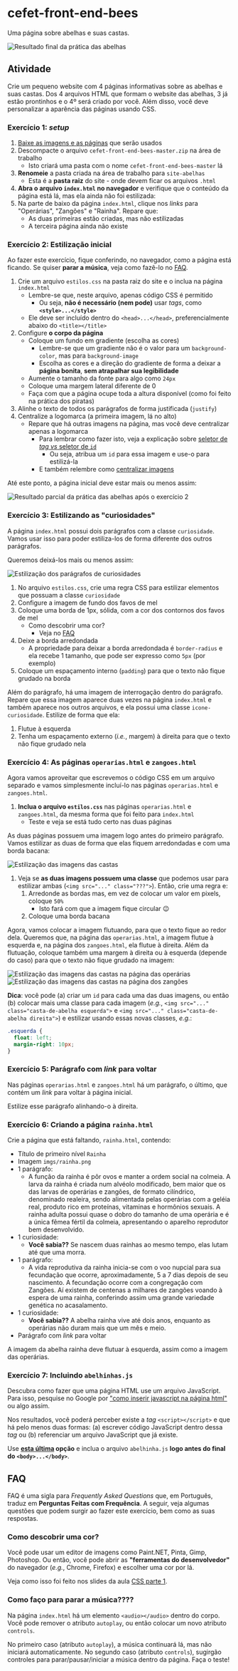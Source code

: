 # cefet-front-end-bees

Uma página sobre abelhas e suas castas.

![Resultado final da prática das abelhas](https://raw.githubusercontent.com/fegemo/cefet-front-end/master/images/pratica-abelhas.png)

## Atividade

Crie um pequeno website com 4 páginas informativas sobre as abelhas e suas
castas. Dos 4 arquivos HTML que formam o website das abelhas, 3 já estão
prontinhos e o 4º será criado por você. Além disso, você deve personalizar a
aparência das páginas usando CSS.

### Exercício 1: _setup_

1. [Baixe as imagens e as páginas][seminal-code] que serão usados
1. Descompacte o arquivo `cefet-front-end-bees-master.zip` na área de trabalho
   - Isto criará uma pasta com o nome `cefet-front-end-bees-master` lá
1. **Renomeie** a pasta criada na área de trabalho para `site-abelhas`
   - Esta é a **pasta raiz** do site - onde devem ficar os arquivos `.html`
1. **Abra o arquivo `index.html` no navegador** e verifique que o conteúdo
   da página está lá, mas ela ainda não foi estilizada:
1. Na parte de baixo da página `index.html`, clique nos _links_ para
   "Operárias", "Zangões" e "Rainha". Repare que:
   - As duas primeiras estão criadas, mas não estilizadas
   - A terceira página ainda não existe

[seminal-code]: https://github.com/fegemo/cefet-front-end-bees/archive/master.zip

### Exercício 2: Estilização inicial

Ao fazer este exercício, fique conferindo, no navegador, como a página
está ficando. Se quiser **parar a música**, veja como fazê-lo no [FAQ](#faq).

1. Crie um arquivo `estilos.css` na pasta raiz do site e o inclua na
   página `index.html`
   - Lembre-se que, neste arquivo, apenas código CSS é permitido
     - Ou seja, **não é necessário (nem pode)** usar _tags_, como
       **`<style>...</style>`**
   - Ele deve ser incluído dentro do `<head>...</head>`, preferencialmente
     abaixo do `<title></title>`
1. Configure **o corpo da página**
   - Coloque um fundo em gradiente (escolha as cores)
     - Lembre-se que um gradiente não é o valor para um `background-color`,
       mas para `background-image`
     - Escolha as cores e a direção do gradiente de forma a deixar a
       **página bonita**, **sem atrapalhar sua legibilidade**
   - Aumente o tamanho da fonte para algo como `24px`
   - Coloque uma margem lateral diferente de 0
   - Faça com que a página ocupe toda a altura disponível (como foi
     feito na prática dos piratas)
1. Alinhe o texto de todos os parágrafos de forma justificada (`justify`)
1. Centralize a logomarca (a primeira imagem, lá no alto)
   - Repare que há outras imagens na página, mas você deve centralizar
     apenas a logomarca
     - Para lembrar como fazer isto, veja a explicação sobre
       [seletor de _tag_ _vs_ seletor de `id`][id-selector]
       - Ou seja, atribua um `id` para essa imagem e use-o para estilizá-la
     - E também relembre como [centralizar imagens][centering-imgs]

Até este ponto, a página inicial deve estar mais ou menos assim:

![Resultado parcial da prática das abelhas após o exercício 2](https://raw.githubusercontent.com/fegemo/cefet-front-end/master/images/pratica-abelhas-passo-1.png)

[id-selector]: https://fegemo.github.io/cefet-front-end/classes/html2/#seletor-de-tag-e-id
[centering-imgs]: https://fegemo.github.io/cefet-front-end/classes/html2/#centralizando-imagens

### Exercício 3: Estilizando as **"curiosidades"**

A página `index.html` possui dois parágrafos com a classe `curiosidade`.
Vamos usar isso para poder estiliza-los de forma diferente dos outros
parágrafos.

Queremos deixá-los mais ou menos assim:

![Estilização dos parágrafos de curiosidades](https://raw.githubusercontent.com/fegemo/cefet-front-end/master/images/pratica-abelhas-curiosidades.png)


1. No arquivo `estilos.css`, crie uma regra CSS para estilizar elementos
   que possuam a classe `curiosidade`
1. Configure a imagem de fundo dos favos de mel
1. Coloque uma borda de 1px, sólida, com a cor dos contornos dos favos de mel
   - Como descobrir uma cor?
     - Veja no [FAQ](#faq)
1. Deixe a borda arredondada
   - A propriedade para deixar a borda arredondada é `border-radius` e
     ela recebe 1 tamanho, que pode ser expresso como `5px` (por exemplo)
1. Coloque um espaçamento interno (`padding`) para que o texto não
   fique grudado na borda


Além do parágrafo, há uma imagem de interrogação dentro do parágrafo. Repare
que essa imagem aparece duas vezes na página `index.html` e também
aparece nos outros arquivos, e ela possui uma classe `icone-curiosidade`.
Estilize de forma que ela:

1. Flutue à esquerda
1. Tenha um espaçamento externo (_i.e._, margem) à direita para que o
   texto não fique grudado nela


### Exercício 4: As páginas `operarias.html` e `zangoes.html`

Agora vamos aproveitar que escrevemos o código CSS em um arquivo separado
e vamos simplesmente incluí-lo nas páginas `operarias.html` e `zangoes.html`.

1. **Inclua o arquivo `estilos.css`** nas páginas `operarias.html` e
   `zangoes.html`, da mesma forma que foi feito para `index.html`
   - Teste e veja se está tudo certo nas duas páginas

As duas páginas possuem uma imagem logo antes do primeiro parágrafo. Vamos
estilizar as duas de forma que elas fiquem arredondadas e com uma borda bacana:


![Estilização das imagens das castas](https://raw.githubusercontent.com/fegemo/cefet-front-end/master/images/pratica-abelhas-castas.png)

1. Veja se **as duas imagens possuem uma classe** que podemos usar para
   estilizar ambas (`<img src="..." class="???">`). Então, crie uma regra e:
   1. Arredonde as bordas mas, em vez de colocar um valor em pixels,
      coloque `50%`
      - Isto fará com que a imagem fique circular :wink:
   1. Coloque uma borda bacana

Agora, vamos colocar a imagem flutuando, para que o texto fique ao redor
dela. Queremos que, na página das `operarias.html`, a imagem flutue à
esquerda e, na página dos `zangoes.html`, ela flutue à direita. Além da
flutuação, coloque também uma margem à direita ou à esquerda (depende do
caso) para que o texto não fique grudado na imagem:

![Estilização das imagens das castas na página das operárias](https://raw.githubusercontent.com/fegemo/cefet-front-end/master/images/pratica-abelhas-operarias.png)
![Estilização das imagens das castas na página dos zangões](https://raw.githubusercontent.com/fegemo/cefet-front-end/master/images/pratica-abelhas-zangoes.png)


**Dica**: você pode (a) criar um `id` para cada uma das duas imagens, ou
então (b) colocar mais uma classe para cada imagem (_e.g._,
`<img src="..." class="casta-de-abelha esquerda">` e
`<img src="..." class="casta-de-abelha direita">`) e estilizar usando
essas novas classes, _e.g._:

```css
.esquerda {
  float: left;
  margin-right: 10px;
}
```

### Exercício 5: Parágrafo com _link_ para voltar

Nas páginas `operarias.html` e `zangoes.html` há um parágrafo,
o último, que contém um _link_ para voltar à página inicial.

Estilize esse parágrafo alinhando-o à direita.

### Exercício 6: Criando a página `rainha.html`

Crie a página que está faltando, `rainha.html`, contendo:

- Título de primeiro nível `Rainha`
- Imagem `imgs/rainha.png`
- 1 parágrafo:
  - A função da rainha é pôr ovos e manter a ordem social na colmeia. A
    larva da rainha é criada num alvéolo modificado, bem maior que os
    das larvas de operárias e zangões, de formato cilíndrico, denominado
    realeira, sendo alimentada pelas operárias com a geléia real,
    produto rico em proteínas, vitaminas e hormônios sexuais. A rainha
    adulta possui quase o dobro do tamanho de uma operária e é a única
    fêmea fértil da colmeia, apresentando o aparelho reprodutor bem
    desenvolvido.
- 1 curiosidade:
  - **Você sabia??** Se nascem duas rainhas ao mesmo tempo, elas
    lutam até que uma morra.
- 1 parágrafo:
  - A vida reprodutiva da rainha inicia-se com o voo nupcial
    para sua fecundação que ocorre, aproximadamente, 5 a 7 dias depois
    de seu nascimento. A fecundação ocorre com a congregação com
    Zangões. Aí existem de centenas a milhares de zangões voando à espera
    de uma rainha, conferindo assim uma grande variedade genética
    no acasalamento.
- 1 curiosidade:
  - **Você sabia??** A abelha rainha vive até dois anos,
    enquanto as operárias não duram mais que um mês e meio.
- Parágrafo com _link_ para voltar


A imagem da abelha rainha deve flutuar à esquerda, assim como a imagem
das operárias.

### Exercício 7: Incluindo `abelhinhas.js`

Descubra como fazer que uma página HTML use um arquivo JavaScript. Para isso,
pesquise no Google por
["como inserir javascript na página html"][pesquisa-script] ou algo assim.

Nos resultados, você poderá perceber existe a _tag_ `<script></script>` e que
há pelo menos duas formas: (a) escrever código JavaScript dentro dessa
_tag_ ou (b) referenciar um arquivo JavaScript que já existe.

Use **<u>esta última</u> opção** e inclua o arquivo `abelhinha.js`
**logo antes do final do `<body>...</body>`**.

[pesquisa-script]: http://lmgtfy.com/?q=como+inserir+javascript+na+p%C3%A1gina+html

## FAQ

FAQ é uma sigla para _Frequently Asked Questions_ que, em Português, traduz
em **Perguntas Feitas com Frequência**. A seguir, veja algumas questões que
podem surgir ao fazer este exercício, bem como as suas respostas.

### Como descobrir uma cor?

Você pode usar um editor de imagens como Paint.NET, Pinta, Gimp, Photoshop. Ou então, você pode abrir as **"ferramentas do desenvolvedor"** do navegador (_e.g._, Chrome, Firefox) e escolher uma cor por lá.

Veja como isso foi feito nos slides da aula [CSS parte 1][escolhendo-cores].

[escolhendo-cores]: https://fegemo.github.io/cefet-front-end/classes/css1/#escolhendo-cores

### Como faço para parar a música????

Na página `index.html` há um elemento `<audio></audio>` dentro do corpo. Você
pode remover o atributo `autoplay`, ou então colocar um novo atributo
`controls`.

No primeiro caso (atributo `autoplay`), a música continuará lá, mas não
iniciará automaticamente. No segundo caso (atributo `controls`), sugirgão
controles para parar/pausar/iniciar a música dentro da página. Faça o teste!
